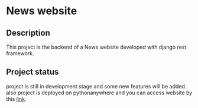 # News website

## Description
This project is the backend of a News website developed with django rest framework.

## Project status
project is still in development stage and some new features will be added. also project is deployed on pythonanywhere and you can access website by this [link](http://emdhdr.pythonanywhere.com).
